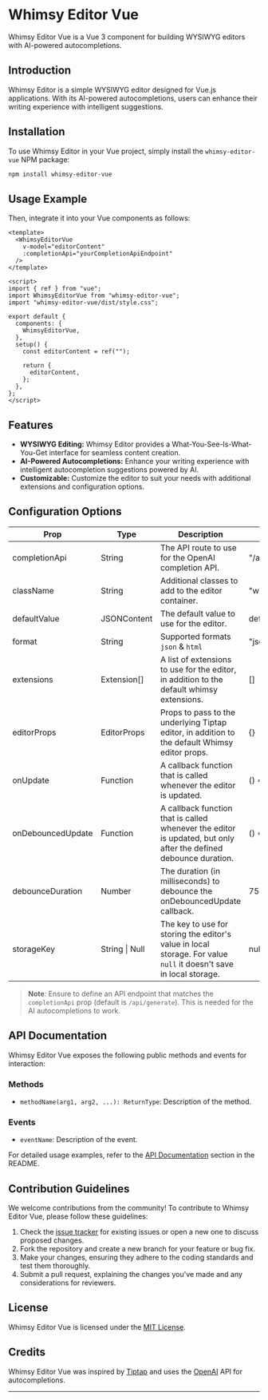 # Whimsy Editor Vue

Whimsy Editor Vue is a Vue 3 component for building WYSIWYG editors with AI-powered autocompletions.

## Introduction

Whimsy Editor is a simple WYSIWYG editor designed for Vue.js applications. With its AI-powered autocompletions, users can enhance their writing experience with intelligent suggestions.

## Installation

To use Whimsy Editor in your Vue project, simply install the `whimsy-editor-vue` NPM package:

```bash
npm install whimsy-editor-vue
```

## Usage Example

Then, integrate it into your Vue components as follows:

```vue
<template>
  <WhimsyEditorVue
    v-model="editorContent"
    :completionApi="yourCompletionApiEndpoint"
  />
</template>

<script>
import { ref } from "vue";
import WhimsyEditorVue from "whimsy-editor-vue";
import "whimsy-editor-vue/dist/style.css";

export default {
  components: {
    WhimsyEditorVue,
  },
  setup() {
    const editorContent = ref("");

    return {
      editorContent,
    };
  },
};
</script>
```

## Features

- **WYSIWYG Editing:** Whimsy Editor provides a What-You-See-Is-What-You-Get interface for seamless content creation.
- **AI-Powered Autocompletions:** Enhance your writing experience with intelligent autocompletion suggestions powered by AI.
- **Customizable:** Customize the editor to suit your needs with additional extensions and configuration options.

## Configuration Options

| Prop              | Type           | Description                                                                                                        | Default              |
| ----------------- | -------------- | ------------------------------------------------------------------------------------------------------------------ | -------------------- |
| completionApi     | String         | The API route to use for the OpenAI completion API.                                                                | "/api/generate"      |
| className         | String         | Additional classes to add to the editor container.                                                                 | "whimsy-editor"      |
| defaultValue      | JSONContent    | The default value to use for the editor.                                                                           | defaultEditorContent |
| format            | String         | Supported formats `json` & `html`                                                                                  | "json"               |
| extensions        | Extension[]    | A list of extensions to use for the editor, in addition to the default whimsy extensions.                          | []                   |
| editorProps       | EditorProps    | Props to pass to the underlying Tiptap editor, in addition to the default Whimsy editor props.                     | {}                   |
| onUpdate          | Function       | A callback function that is called whenever the editor is updated.                                                 | () => {}             |
| onDebouncedUpdate | Function       | A callback function that is called whenever the editor is updated, but only after the defined debounce duration.   | () => {}             |
| debounceDuration  | Number         | The duration (in milliseconds) to debounce the onDebouncedUpdate callback.                                         | 750                  |
| storageKey        | String \| Null | The key to use for storing the editor's value in local storage. For value `null` it doesn't save in local storage. | null                 |

> **Note**: Ensure to define an API endpoint that matches the `completionApi` prop (default is `/api/generate`). This is needed for the AI autocompletions to work.

## API Documentation

Whimsy Editor Vue exposes the following public methods and events for interaction:

### Methods

- `methodName(arg1, arg2, ...): ReturnType`: Description of the method.

### Events

- `eventName`: Description of the event.

For detailed usage examples, refer to the [API Documentation](#api-documentation) section in the README.

## Contribution Guidelines

We welcome contributions from the community! To contribute to Whimsy Editor Vue, please follow these guidelines:

1. Check the [issue tracker](https://github.com/nktkarnany/whimsy-editor-vue/issues) for existing issues or open a new one to discuss proposed changes.
2. Fork the repository and create a new branch for your feature or bug fix.
3. Make your changes, ensuring they adhere to the coding standards and test them thoroughly.
4. Submit a pull request, explaining the changes you've made and any considerations for reviewers.

## License

Whimsy Editor Vue is licensed under the [MIT License](LICENSE).

## Credits

Whimsy Editor Vue was inspired by [Tiptap](https://tiptap.dev/) and uses the [OpenAI](https://openai.com/) API for autocompletions.

---

